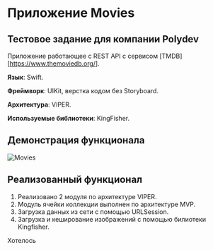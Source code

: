 #  Приложение Movies
## Тестовое задание для компании Polydev
Приложение работающее с REST API c сервисом [TMDB][https://www.themoviedb.org/].

**Язык**: Swift.

**Фреймворк**: UIKit, верстка кодом без Storyboard.

**Архитектура**: VIPER.

**Используемые библиотеки**: KingFisher.

## Демонстрация функционала

![Movies](https://github.com/romanzhukovv/Movies/blob/main/GIFs/Movies.gif)

## Реализованный функционал

1. Реализовано 2 модуля по архитектуре VIPER.
2. Модуль ячейки коллекции выполнен по архитектуре MVP.
3. Загрузка данных из сети с помощью URLSession.
4. Загрузка и кеширование изображений с помощью билиотеки Kingfisher.

Хотелось
